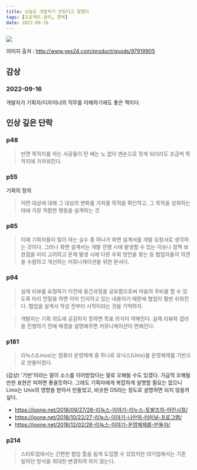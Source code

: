 ```yaml
---
title: 오늘도 개발자가 안된다고 말했다
tags: [프로젝트-관리, 경력]
date: 2022-09-16
---
```


![](https://image.yes24.com/goods/97919905/XL)

이미지 출처 : http://www.yes24.com/product/goods/97919905

## 감상

### 2022-09-16
개발자가 기획자/디자이너의 직무를 이해하기에도 좋은 책이다.

## 인상 깊은 단락

### p48
> 반면 목적지를 아는 사공들이 탄 배는 노 없이 맨손으로 젓게 되더라도 조금씩 목적지에 가까워진다.

### p55
기획의 정의

> 어떤 대상에 대해 그 대상의 변화를 가져올 목적을 확인하고, 그 목적을 성취하는 데에 가장 적합한 행동을 설계하는 것

### p85

> 이때 기획자들이 많이 하는 실수 중 하나가 화면 설계서를 개발 요청서로 생각하는 것이다. 그러나 화면 설계서는 개발 진행 시에 발생할 수 있는 이슈나 정책 보완점을 미리 고려하고 문제 발생 시에 다른 우회 방안을 찾는 등 협업자들의 의견을 수렴하고 개선하는 커뮤니케이션을 위한 문서다.

### p94
> 실제 리뷰를 요청하기 이전에 중간과정을 공유함으로써 마음의 주비를 할 수 있도록 미리 언질을 하면 이미 인지하고 있는 내용이기 때문에 협업이 훨씬 쉬워진다. 협업을 설계서 작성 전부터 시작이라는 것을 기억하자.

> 개발자는 기획 의도에 공감하지 못하면 목표 의식이 약해진다. 실제 리뷰와 갭라을 진행하기 전에 배경을 설명해주면 커뮤니케이션이 편해진다.

### p181
> 리눅스(Linux)는 컴퓨터 운영체제 중 하나로 유닉스(Unix)를 운영체제를 기반으로 만들어졌다.

(감상) '기반'이라는 말이 소스를 이어받았다는 말로 오해될 수도 있겠다.
가급적 오해될만한 표현은 피하면 좋을듯하다.
그래도 기획자에게 복잡하게 설명할 필요는 없으니 Linix는 Unix의 영향을 받아서 만들었고, 비슷한 OS라는 정도로 설명하면 되지 않을까 싶다.

* <https://joone.net/2018/09/27/26-리눅스-이야기-리누스-토발즈의-어린시절/>
* <https://joone.net/2018/10/22/27-리눅스-이야기-나만의-터미널-프로그램/>
* <https://joone.net/2018/12/02/28-리눅스-이야기-운영체제를-만들자/>

### p214
> 스타트업에서는 간편한 협업 툴을 쉽게 도입할 수 있었지만 대기업에서는 기존 일하던 방식을 최대한 변경하려 하지 않는다.
